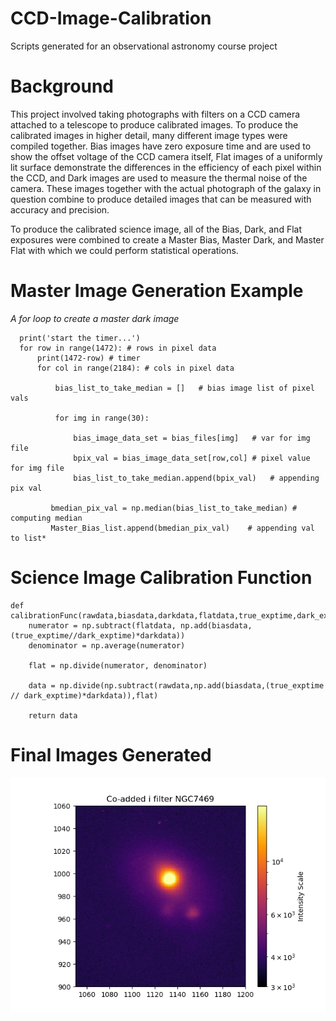 # CCD-Image-Calibration
Scripts generated for an observational astronomy course project

# Background
This project involved taking photographs with filters on a CCD camera attached to a telescope to produce calibrated images. To produce the calibrated images in higher detail, many different image types were compiled together. Bias images have zero exposure time and are used to show the offset voltage of the CCD camera itself, Flat images of a uniformly lit surface demonstrate the differences in the efficiency of each pixel within the CCD, and Dark images are used to measure the thermal noise of the camera. These images together with the actual photograph of the galaxy in question combine to produce detailed images that can be measured with accuracy and precision.

To produce the calibrated science image, all of the Bias, Dark, and Flat exposures were combined to create a Master Bias, Master Dark, and Master Flat with which we could perform statistical operations. 

# Master Image Generation Example

_A for loop to create a master dark image_
```
  print('start the timer...')
  for row in range(1472): # rows in pixel data
      print(1472-row) # timer
      for col in range(2184): # cols in pixel data
        
          bias_list_to_take_median = []   # bias image list of pixel vals
        
          for img in range(30):   
            
              bias_image_data_set = bias_files[img]   # var for img file
              bpix_val = bias_image_data_set[row,col] # pixel value for img file
              bias_list_to_take_median.append(bpix_val)   # appending pix val
            
         bmedian_pix_val = np.median(bias_list_to_take_median) # computing median
         Master_Bias_list.append(bmedian_pix_val)    # appending val to list*
```
# Science Image Calibration Function

```
def calibrationFunc(rawdata,biasdata,darkdata,flatdata,true_exptime,dark_exptime):
    numerator = np.subtract(flatdata, np.add(biasdata, (true_exptime//dark_exptime)*darkdata))
    denominator = np.average(numerator)

    flat = np.divide(numerator, denominator)

    data = np.divide(np.subtract(rawdata,np.add(biasdata,(true_exptime // dark_exptime)*darkdata)),flat)

    return data
```

# Final Images Generated
![Alt text](https://github.com/TognaBologna09/CCD-Image-Calibration/blob/main/Figure_1_Coadded_i_NGC7469.png)
